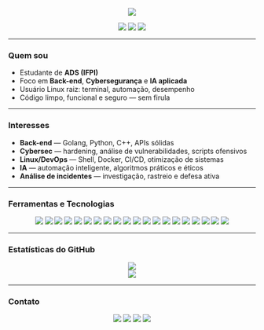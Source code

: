 <p align="center">
  <img src="https://readme-typing-svg.herokuapp.com/?color=6f8f5f&size=35&center=true&vCenter=true&width=1000&lines=FALA+DEVs..." />
</p>

<div align="center">
  <img src="https://img.shields.io/badge/Linux%20User-1d232e?style=flat-square&logo=linux&logoColor=6f8f5f"/>
  <img src="https://img.shields.io/badge/Full%20Stack%20em%20andamento-1d232e?style=flat-square&logo=javascript&logoColor=6f8f5f"/>
  <img src="https://img.shields.io/badge/Cybersegurança-1d232e?style=flat-square&logo=hackthebox&logoColor=6f8f5f"/>
</div>

---

### Quem sou

- Estudante de **ADS (IFPI)**  
- Foco em **Back-end**, **Cybersegurança** e **IA aplicada**  
- Usuário Linux raiz: terminal, automação, desempenho  
- Código limpo, funcional e seguro — sem firula  

---

### Interesses

- **Back-end** — Golang, Python, C++, APIs sólidas  
- **Cybersec** — hardening, análise de vulnerabilidades, scripts ofensivos  
- **Linux/DevOps** — Shell, Docker, CI/CD, otimização de sistemas  
- **IA** — automação inteligente, algoritmos práticos e éticos  
- **Análise de incidentes** — investigação, rastreio e defesa ativa  

---

### Ferramentas e Tecnologias

<p align="center">
  <!-- Linguagens principais -->
  <img src="https://img.shields.io/badge/Golang-1d232e?style=for-the-badge&logo=go&logoColor=6f8f5f" />
  <img src="https://img.shields.io/badge/Python-1d232e?style=for-the-badge&logo=python&logoColor=6f8f5f" />
  <img src="https://img.shields.io/badge/C++-1d232e?style=for-the-badge&logo=c%2B%2B&logoColor=6f8f5f" />
  <img src="https://img.shields.io/badge/JavaScript-1d232e?style=for-the-badge&logo=javascript&logoColor=6f8f5f" />
  <img src="https://img.shields.io/badge/TypeScript-1d232e?style=for-the-badge&logo=typescript&logoColor=6f8f5f" />

  <!-- Frameworks e ferramentas de front-end -->
  <img src="https://img.shields.io/badge/React-1d232e?style=for-the-badge&logo=react&logoColor=6f8f5f" />

  <!-- Inteligência Artificial -->
  <img src="https://img.shields.io/badge/TensorFlow-1d232e?style=for-the-badge&logo=tensorflow&logoColor=6f8f5f" />
  <img src="https://img.shields.io/badge/Gemini-1d232e?style=for-the-badge&logo=google&logoColor=6f8f5f" />

  <!-- Sistemas operacionais e ambientes -->
  <img src="https://img.shields.io/badge/Linux-1d232e?style=for-the-badge&logo=linux&logoColor=6f8f5f" />
  <img src="https://img.shields.io/badge/Arch%20Linux-1d232e?style=for-the-badge&logo=archlinux&logoColor=6f8f5f" />
  <img src="https://img.shields.io/badge/Hyprland-1d232e?style=for-the-badge&logo=neovim&logoColor=6f8f5f" />
  <img src="https://img.shields.io/badge/Kali%20Linux-1d232e?style=for-the-badge&logo=kalilinux&logoColor=6f8f5f" />
  <img src="https://img.shields.io/badge/Fedora-1d232e?style=for-the-badge&logo=fedora&logoColor=6f8f5f" />
  <img src="https://img.shields.io/badge/Manjaro-1d232e?style=for-the-badge&logo=manjaro&logoColor=6f8f5f" />

  <!-- DevOps, automação e produtividade -->
  <img src="https://img.shields.io/badge/Docker-1d232e?style=for-the-badge&logo=docker&logoColor=6f8f5f" />
  <img src="https://img.shields.io/badge/Bash-1d232e?style=for-the-badge&logo=gnubash&logoColor=6f8f5f" />
  <img src="https://img.shields.io/badge/GitHub-1d232e?style=for-the-badge&logo=github&logoColor=6f8f5f" />
  <img src="https://img.shields.io/badge/VSCode-1d232e?style=for-the-badge&logo=visualstudiocode&logoColor=6f8f5f" />
  <img src="https://img.shields.io/badge/Neovim-1d232e?style=for-the-badge&logo=neovim&logoColor=6f8f5f" />
  <img src="https://img.shields.io/badge/Notion-1d232e?style=for-the-badge&logo=notion&logoColor=6f8f5f" />
</p>

---

### Estatísticas do GitHub

<div align="center">
  <img src="https://github-readme-stats.vercel.app/api?username=sh1ftx&show_icons=true&theme=tokyonight&title_color=6f8f5f&text_color=6f8f5f&icon_color=6f8f5f&bg_color=00000000" />
  <br/>
  <img src="https://github-readme-stats.vercel.app/api/top-langs/?username=sh1ftx&layout=compact&theme=tokyonight&title_color=6f8f5f&text_color=6f8f5f&icon_color=6f8f5f&bg_color=00000000" />
</div>

---

### Contato

<div align="center">
  <a href="mailto:ivankayki72@gmail.com"><img src="https://img.shields.io/badge/Gmail-1d232e?style=for-the-badge&logo=gmail&logoColor=6f8f5f"></a>
  <a href="https://www.linkedin.com/in/kayki-de-sousa-5a33292b3/"><img src="https://img.shields.io/badge/LinkedIn-1d232e?style=for-the-badge&logo=linkedin&logoColor=6f8f5f"></a>
  <a href="https://www.twitch.tv/sh1ft7172"><img src="https://img.shields.io/badge/Twitch-1d232e?style=for-the-badge&logo=twitch&logoColor=6f8f5f"></a>
  <a href="https://discord.gg/sua-url-aqui"><img src="https://img.shields.io/badge/Discord-1d232e?style=for-the-badge&logo=discord&logoColor=6f8f5f"></a>
</div>
